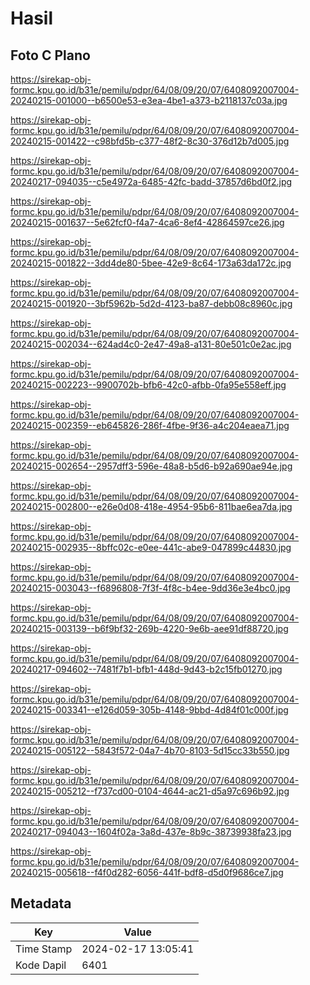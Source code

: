 # Hasil

## Foto C Plano

https://sirekap-obj-formc.kpu.go.id/b31e/pemilu/pdpr/64/08/09/20/07/6408092007004-20240215-001000--b6500e53-e3ea-4be1-a373-b2118137c03a.jpg

https://sirekap-obj-formc.kpu.go.id/b31e/pemilu/pdpr/64/08/09/20/07/6408092007004-20240215-001422--c98bfd5b-c377-48f2-8c30-376d12b7d005.jpg

https://sirekap-obj-formc.kpu.go.id/b31e/pemilu/pdpr/64/08/09/20/07/6408092007004-20240217-094035--c5e4972a-6485-42fc-badd-37857d6bd0f2.jpg

https://sirekap-obj-formc.kpu.go.id/b31e/pemilu/pdpr/64/08/09/20/07/6408092007004-20240215-001637--5e62fcf0-f4a7-4ca6-8ef4-42864597ce26.jpg

https://sirekap-obj-formc.kpu.go.id/b31e/pemilu/pdpr/64/08/09/20/07/6408092007004-20240215-001822--3dd4de80-5bee-42e9-8c64-173a63da172c.jpg

https://sirekap-obj-formc.kpu.go.id/b31e/pemilu/pdpr/64/08/09/20/07/6408092007004-20240215-001920--3bf5962b-5d2d-4123-ba87-debb08c8960c.jpg

https://sirekap-obj-formc.kpu.go.id/b31e/pemilu/pdpr/64/08/09/20/07/6408092007004-20240215-002034--624ad4c0-2e47-49a8-a131-80e501c0e2ac.jpg

https://sirekap-obj-formc.kpu.go.id/b31e/pemilu/pdpr/64/08/09/20/07/6408092007004-20240215-002223--9900702b-bfb6-42c0-afbb-0fa95e558eff.jpg

https://sirekap-obj-formc.kpu.go.id/b31e/pemilu/pdpr/64/08/09/20/07/6408092007004-20240215-002359--eb645826-286f-4fbe-9f36-a4c204eaea71.jpg

https://sirekap-obj-formc.kpu.go.id/b31e/pemilu/pdpr/64/08/09/20/07/6408092007004-20240215-002654--2957dff3-596e-48a8-b5d6-b92a690ae94e.jpg

https://sirekap-obj-formc.kpu.go.id/b31e/pemilu/pdpr/64/08/09/20/07/6408092007004-20240215-002800--e26e0d08-418e-4954-95b6-811bae6ea7da.jpg

https://sirekap-obj-formc.kpu.go.id/b31e/pemilu/pdpr/64/08/09/20/07/6408092007004-20240215-002935--8bffc02c-e0ee-441c-abe9-047899c44830.jpg

https://sirekap-obj-formc.kpu.go.id/b31e/pemilu/pdpr/64/08/09/20/07/6408092007004-20240215-003043--f6896808-7f3f-4f8c-b4ee-9dd36e3e4bc0.jpg

https://sirekap-obj-formc.kpu.go.id/b31e/pemilu/pdpr/64/08/09/20/07/6408092007004-20240215-003139--b6f9bf32-269b-4220-9e6b-aee91df88720.jpg

https://sirekap-obj-formc.kpu.go.id/b31e/pemilu/pdpr/64/08/09/20/07/6408092007004-20240217-094602--7481f7b1-bfb1-448d-9d43-b2c15fb01270.jpg

https://sirekap-obj-formc.kpu.go.id/b31e/pemilu/pdpr/64/08/09/20/07/6408092007004-20240215-003341--e126d059-305b-4148-9bbd-4d84f01c000f.jpg

https://sirekap-obj-formc.kpu.go.id/b31e/pemilu/pdpr/64/08/09/20/07/6408092007004-20240215-005122--5843f572-04a7-4b70-8103-5d15cc33b550.jpg

https://sirekap-obj-formc.kpu.go.id/b31e/pemilu/pdpr/64/08/09/20/07/6408092007004-20240215-005212--f737cd00-0104-4644-ac21-d5a97c696b92.jpg

https://sirekap-obj-formc.kpu.go.id/b31e/pemilu/pdpr/64/08/09/20/07/6408092007004-20240217-094043--1604f02a-3a8d-437e-8b9c-38739938fa23.jpg

https://sirekap-obj-formc.kpu.go.id/b31e/pemilu/pdpr/64/08/09/20/07/6408092007004-20240215-005618--f4f0d282-6056-441f-bdf8-d5d0f9686ce7.jpg


## Metadata

| Key        | Value               |
| ---------- | ------------------- |
| Time Stamp | 2024-02-17 13:05:41 |
| Kode Dapil | 6401                |



